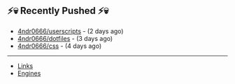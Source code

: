## ⚡💀 Recently Pushed ⚡💀


- [4ndr0666/userscripts](https://github.com/4ndr0666/userscripts) - (2 days ago)
- [4ndr0666/dotfiles](https://github.com/4ndr0666/dotfiles) - (3 days ago)
- [4ndr0666/css](https://github.com/4ndr0666/css) - (4 days ago)

---
- [Links](https://github.com/4ndr0666/Links/blob/main/README.md)        
- [Engines](https://github.com/hoothin/SearchJumper/discussions/73)    

